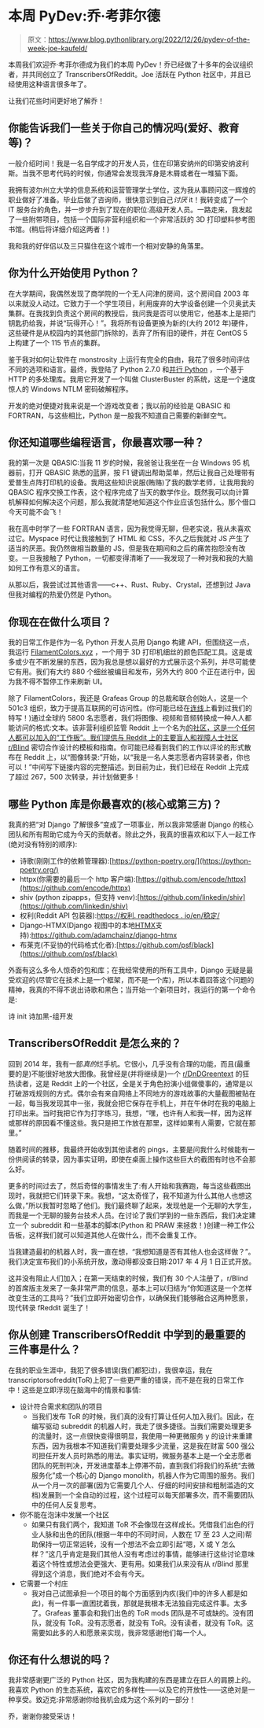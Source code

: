# 本周 PyDev:乔·考菲尔德

> 原文：<https://www.blog.pythonlibrary.org/2022/12/26/pydev-of-the-week-joe-kaufeld/>

本周我们欢迎乔·考菲尔德成为我们的本周 PyDev！乔已经做了十多年的会议组织者，并共同创立了 TranscribersOfReddit。Joe 活跃在 Python 社区中，并且已经使用这种语言很多年了。

让我们花些时间更好地了解乔！

## 你能告诉我们一些关于你自己的情况吗(爱好、教育等)？

一般介绍时间！我是一名自学成才的开发人员，住在印第安纳州的印第安纳波利斯。当我不思考代码的时候，你通常会发现我浑身是木屑或者在一堆猫下面。

我拥有波尔州立大学的信息系统和运营管理学士学位，这为我从事顾问这一辉煌的职业做好了准备。毕业后做了咨询师，很快意识到自己*讨厌* it！我转变成了一个 IT 服务台的角色，并一步步升到了现在的职位:高级开发人员。一路走来，我发起了一些附带项目，包括一个国际非营利组织和一个非常活跃的 3D 打印塑料参考图书馆。(稍后将详细介绍这两者！)

我和我的好伴侣以及三只猫住在这个城市一个相对安静的角落里。

## 你为什么开始使用 Python？

在大学期间，我偶然发现了商学院的一个无人问津的房间，这个房间自 2003 年以来就没人动过。它致力于一个学生项目，利用废弃的大学设备创建一个贝奥武夫集群。在我找到负责这个房间的教授后，我问我是否可以使用它，他基本上是把门钥匙扔给我，并说“玩得开心！”。我将所有设备更换为新的(大约 2012 年)硬件，这些硬件是从校园内的其他部门拆除的，丢弃了所有旧的硬件，并在 CentOS 5 上构建了一个 115 节点的集群。

鉴于我对如何让软件在 monstrosity 上运行有完全的自由，我花了很多时间评估不同的选项和语言。最终，我登陆了 Python 2.7.0 和[并行 Python](https://www.parallelpython.com/) ，一个基于 HTTP 的多处理库。我用它开发了一个叫做 ClusterBuster 的系统，这是一个速度惊人的 Windows NTLM 密码破解程序。

开发的绝对便捷对我来说是一个游戏改变者；我以前的经验是 QBASIC 和 FORTRAN，与这些相比，Python 是一股我不知道自己需要的新鲜空气。

## 你还知道哪些编程语言，你最喜欢哪一种？

我的第一次是 QBASIC:当我 11 岁的时候，我爸爸让我坐在一台 Windows 95 机器前，打开 QBASIC 熟悉的蓝屏，按 F1 键调出帮助菜单，然后让我自己处理带有爱普生点阵打印机的设备。我用这些知识说服(贿赂)了我的数学老师，让我用我的 QBASIC 程序交换工作表，这个程序完成了当天的数学作业。既然我可以向计算机解释如何解决这个问题，那么我就清楚地知道这个作业应该包括什么。那个借口今天可能不会飞！

我在高中时学了一些 FORTRAN 语言，因为我觉得无聊，但老实说，我从未喜欢过它。Myspace 时代让我接触到了 HTML 和 CSS，不久之后我就对 JS 产生了适当的厌恶。我仍然做相当数量的 JS，但是我在期间和之后的痛苦抱怨没有改变。一旦我接触了 Python，一切都变得清晰了——我发现了一种对我和我的大脑如何工作有意义的语言。

从那以后，我尝试过其他语言——c++、Rust、Ruby、Crystal，还想到过 Java 但我对编程的热爱仍然是 Python。

## 你现在在做什么项目？

我的日常工作是作为一名 Python 开发人员用 Django 构建 API，但围绕这一点，我运行 [FilamentColors.xyz](https://filamentcolors.xyz) ，一个用于 3D 打印机细丝的颜色匹配工具。这是或多或少在不断发展的东西，因为我总是想以最好的方式展示这个系列，并尽可能使它有用。我们有大约 880 个细丝被编目和发布，另外大约 800 个正在进行中，因为我不得不暂停工作来刷新 UI。

除了 FilamentColors，我还是 Grafeas Group 的总裁和联合创始人，这是一个 501c3 组织，致力于提高互联网的可访问性。(你可能已经在[连线](https://www.wired.com/story/online-altruists-are-making-reddit-more-accessible/)上看到过我们的特写！)通过全球约 5800 名志愿者，我们将图像、视频和音频转换成一种人人都能访问的格式:文本。该非营利组织监管 Reddit 上一个名为[的社区，这是一个任何人都可以加入的“工作板”。我们提供与 Reddit 上的主要盲人和视障人士社区](https://www.reddit.com/r/transcribersOfReddit/wiki/index/) [r/Blind](https://www.reddit.com/r/Blind/) 密切合作设计的模板和指南。你可能已经看到我们的工作以评论的形式散布在 Reddit 上，以“图像转录:”开始，以“我是一名人类志愿者内容转录者，你也可以！”中间写下链接内容的完整描述。到目前为止，我们已经在 Reddit 上完成了超过 267，500 次转录，并计划做更多！

## 哪些 Python 库是你最喜欢的(核心或第三方)？

我真的把“对 Django 了解很多”变成了一项事业，所以我非常感谢 Django 的核心团队和所有帮助它成为今天的贡献者。除此之外，我真的很喜欢和以下人一起工作(绝对没有特别的顺序):

*   诗歌(刚刚工作的依赖管理器):[https://python-poetry.org/](https://python-poetry.org/)
*   httpx(你需要的最后一个 http 客户端):[https://github.com/encode/httpx](https://github.com/encode/httpx)
*   shiv (python zipapps，但支持 venv):[https://github.com/linkedin/shiv](https://github.com/linkedin/shiv)
*   权利(Reddit API 包装器):[https://权利. readthedocs . io/en/稳定/](https://praw.readthedocs.io/en/stable/)
*   Django-HTMX(Django 视图中的本地[HTMX](https://htmx.org/)支持):https://github.com/adamchainz/django-htmx
*   布莱克(不妥协的代码格式化者):[https://github.com/psf/black](https://github.com/psf/black)

外面有这么多令人惊奇的包和库；在我经常使用的所有工具中，Django 无疑是最受欢迎的(尽管它在技术上是一个框架，而不是一个库)，所以本着回答这个问题的精神，我真的不得不说出诗歌和黑色；当开始一个新项目时，我运行的第一个命令是:

诗 init
诗加黑-组开发

## TranscribersOfReddit 是怎么来的？

回到 2014 年，我有一部*真的*烂手机。它很小，几乎没有合理的功能，而且(最重要的是)不能很好地放大图像。我曾经是(并将继续是)一个 [r/DnDGreentext](https://www.reddit.com/r/DnDGreentext/) 的狂热读者，这是 Reddit 上的一个社区，全是关于角色扮演小组做傻事的，通常是以打破游戏规则的方式。偶尔会有来自网络上不同地方的游戏故事的大量截图被贴在一起，每当我发现其中一张，我就会把它保存在手机上，并在午休时在我的电脑上打印出来。当时我把它作为打字练习，我想，“嘿，也许有人和我一样，因为这样或那样的原因看不懂这些。我只是把工作放在那里，这样如果有人需要，它就在那里。”

随着时间的推移，我最终开始收到其他读者的 pings，主要是问我什么时候能有一份供阅读的转录，因为事实证明，即使在桌面上操作这些巨大的截图有时也不会那么好。

更多的时间过去了，然后奇怪的事情发生了:有人开始和我赛跑，每当这些截图出现时，我就把它们转录下来。我想，“这太奇怪了，我不知道为什么其他人也想这么做，”所以我暂时忽略了他们。我们最终聊了起来，发现他是一个无聊的大学生，而我是一个无聊的服务台技术人员。在讨论了我们学到的一些东西后，我们决定建立一个 subreddit 和一些基本的脚本(Python 和 PRAW 来拯救！)创建一种工作公告板，这样我们就可以知道其他人在做什么，而不会重复工作。

当我建造最初的机器人时，我一直在想，“我想知道是否有其他人也会这样做？”。我们决定宣布我们的小系统开放，激动得都没查日期:2017 年 4 月 1 日正式开放。

这并没有阻止人们加入；在第一天结束的时候，我们有 30 个人注册了，r/Blind 的首席版主发来了一条非常严肃的信息，基本上可以归结为“你知道这是一个怎样改变生活的工具吗？”我们立即开始密切合作，以确保我们能够融合这两种愿景，现代转录 fReddit 诞生了！

## 你从创建 TranscribersOfReddit 中学到的最重要的三件事是什么？

在我的职业生涯中，我犯了很多错误(我们都犯过)，我很幸运，我在 transcriptorsofreddit(ToR)上犯了一些更严重的错误，而不是在我的日常工作中！这些是立即浮现在脑海中的情景和事情:

*   设计符合需求和团队的项目
    *   当我们发布 ToR 的时候，我们真的没有打算让任何人加入我们。因此，在编写驱动 subreddit 的机器人时，我走了很多捷径。当我们需要处理更多的流量时，这一点很快变得很明显，我使用一种更微服务 y 的设计来重建东西，因为我根本不知道我们需要处理多少流量，这是我在财富 500 强公司担任开发人员时熟悉的用法。事实证明，微服务基本上是一个全志愿者团队的死刑判决，开发进度基本上停滞不前，直到我们将我们的系统“去微服务化”成一个核心的 Django monolith，机器人作为它周围的服务。我们从一个月一次的部署(因为它需要几个人、仔细的时间安排和粗制滥造的文档)发展到一个全自动的过程，这个过程可以每天部署多次，而不需要团队中的任何人反复思考。
*   你不能在泡沫中发展一个社区
    *   如果只有我们两个，我知道 ToR 不会像现在这样成长。凭借我们出色的行业人脉和出色的团队(根据一年中的不同时间，人数在 17 至 23 人之间)帮助保持一切正常运转，没有一个想法不会立即引起“嗯，X 或 Y 怎么样？”这几乎肯定是我们其他人没有考虑过的事情，能够进行这些讨论意味着这个特性或想法会更强大、更有用。如果我们从来没有从 r/Blind 那里得到这个消息，我们绝对不会有今天。
*   它需要一个村庄
    *   我对自己试图承担一个项目的每个方面感到内疚(我们中的许多人都是如此)，有一件事一直困扰着我，那就是我根本无法独自完成这件事。太多了。Grafeas 董事会和我们出色的 ToR mods 团队是不可或缺的。没有团队，就没有 ToR。没有志愿者，就没有 ToR。没有读者，就没有 ToR。这需要如此多的人和愿景来实现，我非常感谢他们每一个人。

## 你还有什么想说的吗？

我非常感谢更广泛的 Python 社区，因为我构建的东西是建立在巨人的肩膀上的。我喜欢 Python 的生态系统，喜欢它的多样性——以及它的开放性——这绝对是一种享受。致迈克:非常感谢你给我机会成为这个系列的一部分！

乔，谢谢你接受采访！